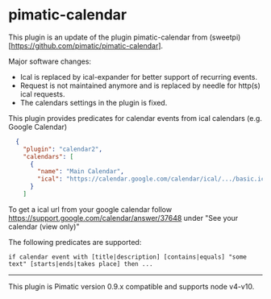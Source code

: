 pimatic-calendar
================

This plugin is an update of the plugin pimatic-calendar from (sweetpi)[https://github.com/pimatic/pimatic-calendar].

Major software changes:
- Ical is replaced by ical-expander for better support of recurring events.
- Request is not maintained anymore and is replaced by needle for http(s) ical requests.
- The calendars settings in the plugin is fixed.


This plugin provides predicates for calendar events from ical calendars (e.g. Google Calendar)

```json
  {
    "plugin": "calendar2",
    "calendars": [
      {
        "name": "Main Calendar",
        "ical": "https://calendar.google.com/calendar/ical/.../basic.ics"
      }
    ]
```

To get a ical url from your google calendar follow https://support.google.com/calendar/answer/37648 under "See your calendar (view only)"

The following predicates are supported:

```
if calendar event with [title|description] [contains|equals] "some text" [starts|ends|takes place] then ...
```
----
This plugin is Pimatic version 0.9.x compatible and supports node v4-v10. 
